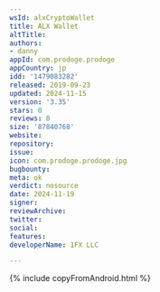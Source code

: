 ```yaml
---
wsId: alxCryptoWallet
title: ALX Wallet
altTitle: 
authors:
- danny
appId: com.prodoge.prodoge
appCountry: jp
idd: '1479083282'
released: 2019-09-23
updated: 2024-11-15
version: '3.35'
stars: 0
reviews: 0
size: '87840768'
website: 
repository: 
issue: 
icon: com.prodoge.prodoge.jpg
bugbounty: 
meta: ok
verdict: nosource
date: 2024-11-19
signer: 
reviewArchive: 
twitter: 
social: 
features: 
developerName: 1FX LLC

---
```


{% include copyFromAndroid.html %}